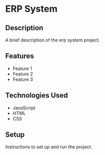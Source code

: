 # ERP System

## Description

A brief description of the erp system project.

## Features

- Feature 1
- Feature 2
- Feature 3

## Technologies Used

- JavaScript
- HTML
- CSS

## Setup

Instructions to set up and run the project.
